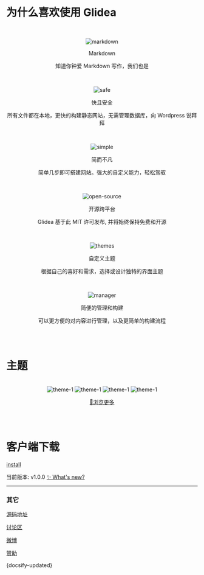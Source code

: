# 为什么喜欢使用 Glidea <!-- {docsify-ignore-all} -->

<div align="center">

  <br/>

  ![markdown](./assets/images/markdown.svg ':class=img-normal')

  <p class="p-big">Markdown</p>

  知道你钟爱 Markdown 写作，我们也是

  <br/>

  ![safe](./assets/images/safe.svg ':class=img-normal')

  <p class="p-big">快且安全</p>

  所有文件都在本地，更快的构建静态网站，无需管理数据库，向 Wordpress 说拜拜

  <br/>

  ![simple](./assets/images/simple.svg ':class=img-normal')

  <p class="p-big">简而不凡</p>

  简单几步即可搭建网站。强大的自定义能力，轻松驾驭

  <br/>

  ![open-source](./assets/images/open-source.svg ':class=img-normal')

  <p class="p-big">开源跨平台</p>

  Glidea 基于此 MIT 许可发布, 并将始终保持免费和开源

  <br/>

  ![themes](./assets/images/themes.svg ':class=img-normal')

  <p class="p-big">自定义主题</p>

  根据自己的喜好和需求，选择或设计独特的界面主题

  <br/>

  ![manager](./assets/images/manager.svg ':class=img-normal')

  <p class="p-big">简便的管理和构建</p>

  可以更方便的对内容进行管理，以及更简单的构建流程

</div>

<br/>
<br/>

# 主题

<div align="center">
  <br/>
  <div class="img-theme-list">
    <img class="img-theme" src="./assets/images/background_14.jpg" alt="theme-1"/>
    <img class="img-theme" src="./assets/images/background_14.jpg" alt="theme-1"/>
    <img class="img-theme" src="./assets/images/background_14.jpg" alt="theme-1"/>
    <img class="img-theme" src="./assets/images/background_14.jpg" alt="theme-1"/>
  </div>

  [👗浏览更多](./zh-cn/themes/readme.md ':class=a-button-cover')

</div>

<br/>
<br/>

# 客户端下载

[install](./commont/install.md ':include')

当前版本: v1.0.0 [✨ What's new?](https://github.com/wonder-light/glidea/releases)


______

### 其它

[源码地址](https://github.com/wonder-light/glidea)

[讨论区]()

[微博]()

[赞助]()

<p>{docsify-updated}</p>